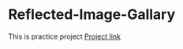# Reflected-Image-Gallary
This is practice project
[Project link](https://shahriarahmmed.github.io/Reflected-Image-Gallary/)
